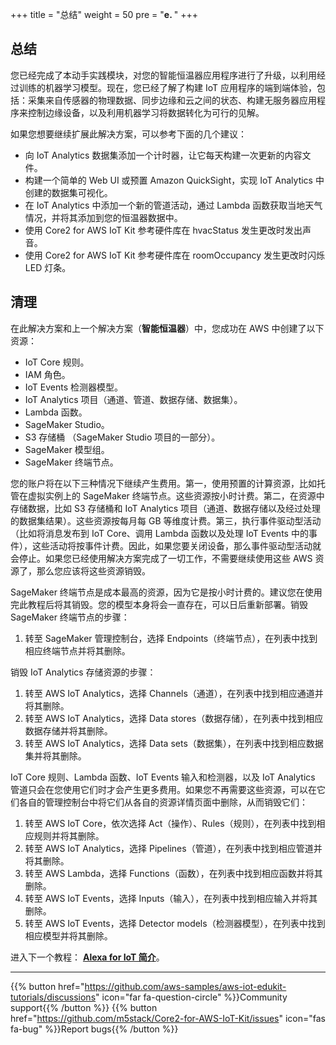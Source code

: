 +++
title = "总结"
weight = 50
pre = "<b>e. </b>"
+++

## 总结
您已经完成了本动手实践模块，对您的智能恒温器应用程序进行了升级，以利用经过训练的机器学习模型。现在，您已经了解了构建 IoT 应用程序的端到端体验，包括：采集来自传感器的物理数据、同步边缘和云之间的状态、构建无服务器应用程序来控制边缘设备，以及利用机器学习将数据转化为可行的见解。

如果您想要继续扩展此解决方案，可以参考下面的几个建议：

* 向 IoT Analytics 数据集添加一个计时器，让它每天构建一次更新的内容文件。
* 构建一个简单的 Web UI 或预置 Amazon QuickSight，实现 IoT Analytics 中创建的数据集可视化。
* 在 IoT Analytics 中添加一个新的管道活动，通过 Lambda 函数获取当地天气情况，并将其添加到您的恒温器数据中。
* 使用 Core2 for AWS IoT Kit 参考硬件库在 hvacStatus 发生更改时发出声音。
* 使用 Core2 for AWS IoT Kit 参考硬件库在 roomOccupancy 发生更改时闪烁 LED 灯条。

## 清理
在此解决方案和上一个解决方案（**智能恒温器**）中，您成功在 AWS 中创建了以下资源：

* IoT Core 规则。
* IAM 角色。
* IoT Events 检测器模型。
* IoT Analytics 项目（通道、管道、数据存储、数据集）。
* Lambda 函数。
* SageMaker Studio。
* S3 存储桶 （SageMaker Studio 项目的一部分）。
* SageMaker 模型组。
* SageMaker 终端节点。

您的账户将在以下三种情况下继续产生费用。第一，使用预置的计算资源，比如托管在虚拟实例上的 SageMaker 终端节点。这些资源按小时计费。第二，在资源中存储数据，比如 S3 存储桶和 IoT Analytics 项目（通道、数据存储以及经过处理的数据集结果）。这些资源按每月每 GB 等维度计费。第三，执行事件驱动型活动（比如将消息发布到 IoT Core、调用 Lambda 函数以及处理 IoT Events 中的事件），这些活动将按事件计费。因此，如果您要关闭设备，那么事件驱动型活动就会停止。如果您已经使用解决方案完成了一切工作，不需要继续使用这些 AWS 资源了，那么您应该将这些资源销毁。

SageMaker 终端节点是成本最高的资源，因为它是按小时计费的。建议您在使用完此教程后将其销毁。您的模型本身将会一直存在，可以日后重新部署。销毁 SageMaker 终端节点的步骤：

1. 转至 SageMaker 管理控制台，选择 Endpoints（终端节点），在列表中找到相应终端节点并将其删除。

销毁 IoT Analytics 存储资源的步骤：

1. 转至 AWS IoT Analytics，选择 Channels（通道），在列表中找到相应通道并将其删除。
2. 转至 AWS IoT Analytics，选择 Data stores（数据存储），在列表中找到相应数据存储并将其删除。
3. 转至 AWS IoT Analytics，选择 Data sets（数据集），在列表中找到相应数据集并将其删除。

IoT Core 规则、Lambda 函数、IoT Events 输入和检测器，以及 IoT Analytics 管道只会在您使用它们时才会产生更多费用。如果您不再需要这些资源，可以在它们各自的管理控制台中将它们从各自的资源详情页面中删除，从而销毁它们：

1. 转至 AWS IoT Core，依次选择 Act（操作）、Rules（规则），在列表中找到相应规则并将其删除。
2. 转至 AWS IoT Analytics，选择 Pipelines（管道），在列表中找到相应管道并将其删除。
3. 转至 AWS Lambda，选择 Functions（函数），在列表中找到相应函数并将其删除。
4. 转至 AWS IoT Events，选择 Inputs（输入），在列表中找到相应输入并将其删除。
5. 转至 AWS IoT Events，选择 Detector models（检测器模型），在列表中找到相应模型并将其删除。


进入下一个教程： [**Alexa for IoT 简介**](/cn/intro-to-alexa-for-iot.html)。

---
{{% button href="https://github.com/aws-samples/aws-iot-edukit-tutorials/discussions" icon="far fa-question-circle" %}}Community support{{% /button %}} {{% button href="https://github.com/m5stack/Core2-for-AWS-IoT-Kit/issues" icon="fas fa-bug" %}}Report bugs{{% /button %}}